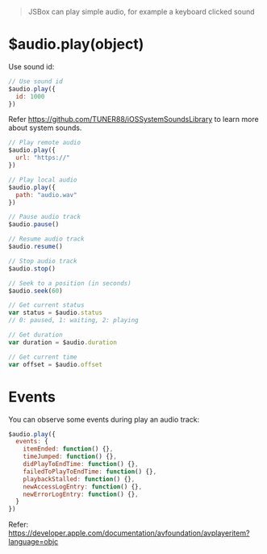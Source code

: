 > JSBox can play simple audio, for example a keyboard clicked sound

# $audio.play(object)

Use sound id:

```js
// Use sound id
$audio.play({
  id: 1000
})
```

Refer https://github.com/TUNER88/iOSSystemSoundsLibrary to learn more about system sounds.

```js
// Play remote audio
$audio.play({
  url: "https://"
})
```

```js
// Play local audio
$audio.play({
  path: "audio.wav"
})
```

```js
// Pause audio track
$audio.pause()
```

```js
// Resume audio track
$audio.resume()
```

```js
// Stop audio track
$audio.stop()
```

```js
// Seek to a position (in seconds)
$audio.seek(60)
```

```js
// Get current status
var status = $audio.status
// 0: paused, 1: waiting, 2: playing
```

```js
// Get duration
var duration = $audio.duration
```

```js
// Get current time
var offset = $audio.offset
```

# Events

You can observe some events during play an audio track:

```js
$audio.play({
  events: {
    itemEnded: function() {},
    timeJumped: function() {},
    didPlayToEndTime: function() {},
    failedToPlayToEndTime: function() {},
    playbackStalled: function() {},
    newAccessLogEntry: function() {},
    newErrorLogEntry: function() {},
  }
})
```

Refer: https://developer.apple.com/documentation/avfoundation/avplayeritem?language=objc